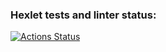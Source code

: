 ### Hexlet tests and linter status:
[![Actions Status](https://github.com/schahrom/python-project-49/workflows/hexlet-check/badge.svg)](https://github.com/schahrom/python-project-49/actions)